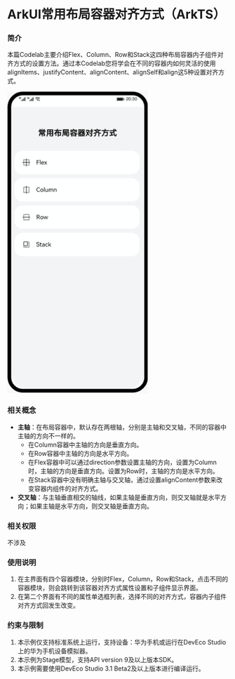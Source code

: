 # ArkUI常用布局容器对齐方式（ArkTS）

### 简介

本篇Codelab主要介绍Flex、Column、Row和Stack这四种布局容器内子组件对齐方式的设置方法。通过本Codelab您将学会在不同的容器内如何灵活的使用alignItems、justifyContent、alignContent、alignSelf和align这5种设置对齐方式。

![](screenshots/layout.gif)

### 相关概念

- **主轴**：在布局容器中，默认存在两根轴，分别是主轴和交叉轴，不同的容器中主轴的方向不一样的。
  - 在Column容器中主轴的方向是垂直方向。
  - 在Row容器中主轴的方向是水平方向。
  - 在Flex容器中可以通过direction参数设置主轴的方向，设置为Column时，主轴的方向是垂直方向。设置为Row时，主轴的方向是水平方向。
  - 在Stack容器中没有明确主轴与交叉轴，通过设置alignContent参数来改变容器内组件的对齐方式。
- **交叉轴**：与主轴垂直相交的轴线，如果主轴是垂直方向，则交叉轴就是水平方向；如果主轴是水平方向，则交叉轴是垂直方向。

### 相关权限

不涉及

### 使用说明

1. 在主界面有四个容器模块，分别时Flex，Column，Row和Stack，点击不同的容器模块，则会跳转到该容器对齐方式属性设置和子组件显示界面。
2. 在第二个界面有不同的属性单选框列表，选择不同的对齐方式，容器内子组件对齐方式回发生改变。


### 约束与限制

1. 本示例仅支持标准系统上运行，支持设备：华为手机或运行在DevEco Studio上的华为手机设备模拟器。
2. 本示例为Stage模型，支持API version 9及以上版本SDK。
3. 本示例需要使用DevEco Studio 3.1 Beta2及以上版本进行编译运行。